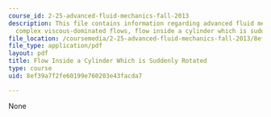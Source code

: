 ```yaml
---
course_id: 2-25-advanced-fluid-mechanics-fall-2013
description: This file contains information regarding advanced fluid mechanics, more
  complex viscous-dominated flows, flow inside a cylinder which is suddenly rotated.
file_location: /coursemedia/2-25-advanced-fluid-mechanics-fall-2013/8ef39a7f2fe60199e760203e43facda7_MIT2_25F13_FlowRotated.pdf
file_type: application/pdf
layout: pdf
title: Flow Inside a Cylinder Which is Suddenly Rotated
type: course
uid: 8ef39a7f2fe60199e760203e43facda7

---
```

None